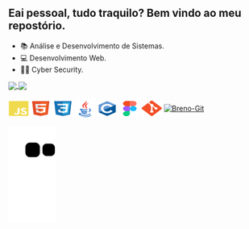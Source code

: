 ## Eai pessoal, tudo traquilo? Bem vindo ao meu repostório.
- 📚 Análise e Desenvolvimento de Sistemas.
- 💻 Desenvolvimento Web.
- 🕵️‍♂️ Cyber Security.

<a href="https://github.com/anuraghazra/github-readme-stats">
  <img height=180 align="center" src="https://github-readme-stats.vercel.app/api?username=brenoxs99&theme=algolia&icons=true" />
</a>
<a href="https://github.com/brenoxs99/convoychat">
  <img height=180 align="center" src="https://github-readme-stats.vercel.app/api/top-langs?username=brenoxs99&layout=compact&langs_count=8&card_width=320&theme=algolia" />
</a>

<div style="display: inline_block""><br>
  <img align="center" alt="Breno-Js" height="30" width="40" src="https://raw.githubusercontent.com/devicons/devicon/master/icons/javascript/javascript-plain.svg" title="JavaScript">
  <img align="center" alt="Breno-HTML" height="30" width="40" src="https://raw.githubusercontent.com/devicons/devicon/master/icons/html5/html5-original.svg" title="HTML5">
  <img align="center" alt="Breno-CSS" height="30" width="40" src="https://raw.githubusercontent.com/devicons/devicon/master/icons/css3/css3-original.svg" title="CSS3">
  <img align="center" alt="Breno-Java" height="40" width="40" src="https://raw.githubusercontent.com/brenoxs99/cheats-gta-sanandreas/main/img/icone.svg" title="Java">
  <img align="center" alt="Breno-C" height="30" width="40" src="https://raw.githubusercontent.com/devicons/devicon/master/icons/c/c-original.svg" title="C">
  <img align="center" alt="Breno-Figma" height="30" width="40" src="https://raw.githubusercontent.com/devicons/devicon/master/icons/figma/figma-original.svg" title="Figma">
  <img align="center" alt="Breno-Git" height="31" width="41" src="https://raw.githubusercontent.com/devicons/devicon/master/icons/git/git-plain.svg" title="Git">
  <a href="https://www.linkedin.com/in/breno-cavalcante-182a5a26b/"> <img align="center" alt="Breno-Git" height="31" width="41" src="https://cdn.jsdelivr.net/gh/devicons/devicon@latest/icons/linkedin/linkedin-original.svg" title="Linkedin"> </a> 
          
</div>

![snake gif](https://github.com/brenoxs99/brenoxs99/blob/output/github-contribution-grid-snake.svg)
 
